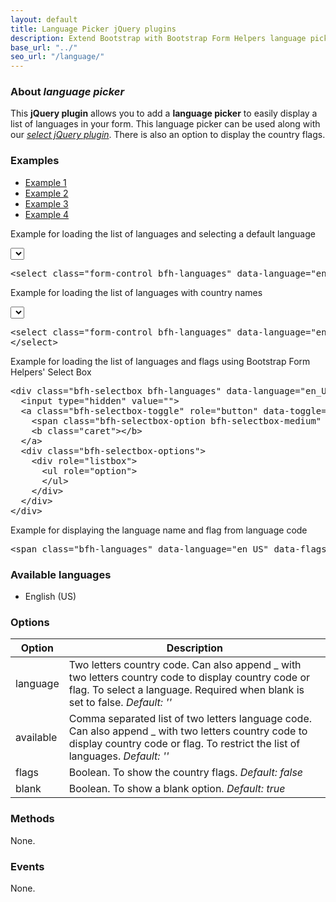 ```yaml
---
layout: default
title: Language Picker jQuery plugins
description: Extend Bootstrap with Bootstrap Form Helpers language picker jQuery plugins.
base_url: "../"
seo_url: "/language/"
---
```


### About *language picker*

This **jQuery plugin** allows you to add a **language picker** to easily display a list
of languages in your form. This language picker can be used along with our [*select jQuery plugin*](../select/).
There is also an option to display the country flags.


### Examples

<ul id="example-tab" class="nav nav-tabs">
  <li class="active">
    <a href="#example1" data-toggle="tab">Example 1</a>
  </li>
  <li>
    <a href="#example2" data-toggle="tab">Example 2</a>
  </li>
  <li>
    <a href="#example3" data-toggle="tab">Example 3</a>
  </li>
  <li>
    <a href="#example4" data-toggle="tab">Example 4</a>
  </li>
</ul>
<div id="example-content" class="tab-content">
  <div class="tab-pane fade in active" id="example1">
    <form class="example form-inline">
      <p>Example for loading the list of languages and selecting a default language</p>
      <select class="form-control bfh-languages" data-language="en"></select>
    </form>
    <pre class="prettyprint">&lt;select class="form-control bfh-languages" data-language="en"&gt;&lt;/select&gt;</pre>
  </div>
  <div class="tab-pane fade" id="example2">
    <form class="example form-inline">
      <p>Example for loading the list of languages with country names</p>
      <select class="form-control bfh-languages" data-language="en_US" data-available="en_US,fr_CA,es_MX">
      </select>
    </form>
    <pre class="prettyprint">&lt;select class="form-control bfh-languages" data-language="en_US" data-available="en_US,fr_CA,es_MX"&gt;
&lt;/select&gt;</pre>
  </div>
  <div class="tab-pane fade" id="example3">
    <form class="example form-inline">
      <p>Example for loading the list of languages and flags using Bootstrap Form Helpers' Select Box</p>
      <div class="bfh-selectbox bfh-languages" data-language="en_US" data-available="en_US,fr_CA,es_MX" data-flags="true">
        <input type="hidden" value="">
        <a class="bfh-selectbox-toggle" role="button" data-toggle="bfh-selectbox" href="#">
          <span class="bfh-selectbox-option bfh-selectbox-medium" data-option=""></span>
          <b class="caret"></b>
        </a>
        <div class="bfh-selectbox-options">
          <div role="listbox">
            <ul role="option">
            </ul>
          </div>
        </div>
      </div>
    </form>
    <pre class="prettyprint">&lt;div class="bfh-selectbox bfh-languages" data-language="en_US" data-available="en_US,fr_CA,es_MX" data-flags="true"&gt;
  &lt;input type="hidden" value=""&gt;
  &lt;a class="bfh-selectbox-toggle" role="button" data-toggle="bfh-selectbox" href="#"&gt;
    &lt;span class="bfh-selectbox-option bfh-selectbox-medium" data-option=""&gt;&lt;/span&gt;
    &lt;b class="caret"&gt;&lt;/b&gt;
  &lt;/a&gt;
  &lt;div class="bfh-selectbox-options"&gt;
    &lt;div role="listbox"&gt;
      &lt;ul role="option"&gt;
      &lt;/ul&gt;
    &lt;/div&gt;
  &lt;/div&gt;
&lt;/div&gt;</pre>
  </div>
  <div class="tab-pane fade" id="example4">
    <form class="example form-inline">
      <p>Example for displaying the language name and flag from language code</p>
      <span class="bfh-languages" data-language="en_US" data-flags="true"></span>
    </form>
    <pre class="prettyprint">&lt;span class="bfh-languages" data-language="en_US" data-flags="true"&gt;&lt;/span&gt;</pre>
  </div>
</div>

### Available languages

* English (US)


### Options

<table class="table table-striped">
  <thead>
    <tr>
      <th>Option</th>
      <th>Description</th>
    </tr>
  </thead>
  <tbody>
    <tr>
      <td>language</td>
      <td>Two letters country code. Can also append _ with two letters country code to display country code or flag. To select a language. Required when blank is set to false. <em>Default: ''</em></td>
    </tr>
    <tr>
      <td>available</td>
      <td>Comma separated list of two letters language code. Can also append _ with two letters country code to display country code or flag. To restrict the list of languages. <em>Default: ''</em></td>
    </tr>
    <tr>
      <td>flags</td>
      <td>Boolean. To show the country flags. <em>Default: false</em></td>
    </tr>
    <tr>
      <td>blank</td>
      <td>Boolean. To show a blank option. <em>Default: true</em></td>
    </tr>
  </tbody>
</table>


### Methods

None.


### Events

None.